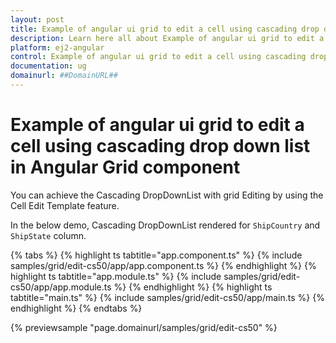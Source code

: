 ```yaml
---
layout: post
title: Example of angular ui grid to edit a cell using cascading drop down list in Angular Grid component | Syncfusion
description: Learn here all about Example of angular ui grid to edit a cell using cascading drop down list in Syncfusion Angular Grid component of Syncfusion Essential JS 2 and more.
platform: ej2-angular
control: Example of angular ui grid to edit a cell using cascading drop down list 
documentation: ug
domainurl: ##DomainURL##
---
```


# Example of angular ui grid to edit a cell using cascading drop down list in Angular Grid component

You can achieve the Cascading DropDownList with grid Editing by using the Cell Edit Template feature.

In the below demo, Cascading DropDownList rendered for `ShipCountry` and `ShipState` column.

{% tabs %}
{% highlight ts tabtitle="app.component.ts" %}
{% include samples/grid/edit-cs50/app/app.component.ts %}
{% endhighlight %}
{% highlight ts tabtitle="app.module.ts" %}
{% include samples/grid/edit-cs50/app/app.module.ts %}
{% endhighlight %}
{% highlight ts tabtitle="main.ts" %}
{% include samples/grid/edit-cs50/app/main.ts %}
{% endhighlight %}
{% endtabs %}
  
{% previewsample "page.domainurl/samples/grid/edit-cs50" %}
